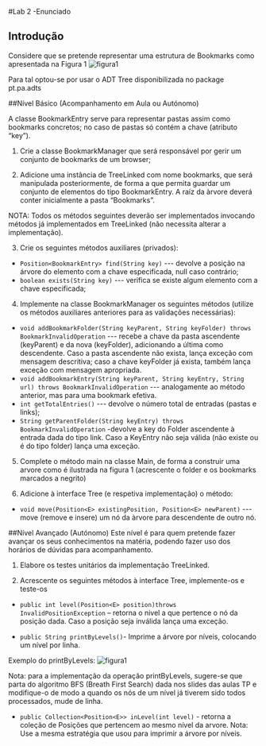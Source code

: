 #Lab 2 -Enunciado
## Introdução
Considere que se pretende representar uma estrutura de Bookmarks como  apresentada na Figura 1
![figura1](images/figura_1.png)

Para tal optou-se por usar o ADT Tree disponibilizada no package pt.pa.adts

##Nível Básico (Acompanhamento em Aula ou Autónomo)
 
A classe BookmarkEntry serve para representar pastas assim como bookmarks concretos; no caso de pastas só contém a chave (atributo “key”).

1.	Crie a classe BookmarkManager que será responsável por gerir um conjunto de bookmarks de um browser; 

2.	Adicione uma instância de TreeLinked com nome bookmarks, que será manipulada posteriormente, de forma a que permita guardar um conjunto de elementos do tipo BookmarkEntry. A raíz da àrvore deverá conter inicialmente a pasta “Bookmarks”.

NOTA: Todos os métodos seguintes deverão ser implementados invocando métodos já implementados em TreeLinked (não necessita alterar a implementação).

3.	Crie os seguintes métodos auxiliares (privados):

-	`Position<BookmarkEntry> find(String key)` --- devolve a posição na árvore do elemento com a chave especificada, null caso contrário;
-	`boolean exists(String key)` --- verifica se existe algum elemento com a chave especificada;


4.	Implemente na classe BookmarkManager os seguintes métodos (utilize os métodos auxiliares anteriores para as validações necessárias):
-	`void addBookmarkFolder(String keyParent, String keyFolder) throws BookmarkInvalidOperation` --- recebe a chave da pasta ascendente (keyParent) e da nova (keyFolder), adicionando a última como descendente. Caso a pasta ascendente não exista, lança exceção com mensagem descritiva; caso a chave keyFolder já exista, também lança exceção com mensagem apropriada.
-	`void addBookmarkEntry(String keyParent, String keyEntry, String url) throws BookmarkInvalidOperation` --- analogamente ao método anterior, mas para uma bookmark efetiva.
-	`int getTotalEntries()` --- devolve o número total de entradas (pastas e links);
-	`String getParentFolder(String keyEntry) throws BookmarkInvalidOperation` -devolve a key do Folder ascendente à entrada dada do tipo link. Caso a KeyEntry não seja válida (não existe ou é do tipo folder) lança uma exceção.


5.	Complete o método main na classe Main, de forma a construir uma arvore como é ilustrada na figura 1 (acrescente o folder e os bookmarks marcados a negrito) 

6.	Adicione à interface Tree (e respetiva implementação) o método:

- `void move(Position<E> existingPosition, Position<E> newParent)` --- move (remove e insere) um nó da àrvore para descendente de outro nó.

##Nível Avançado (Autónomo)
Este nível é para quem pretende fazer avançar os seus conhecimentos na matéria, podendo fazer uso dos horários de dúvidas para acompanhamento.

1.	Elabore os testes unitários da implementação TreeLinked.

2.	Acrescente os seguintes métodos à interface Tree, implemente-os e teste-os
-	`public int level(Position<E> position)throws InvalidPositionException` – retorna o nivel a que pertence o nó da posição dada. Caso a posição seja inválida lança uma exceção.

-	`public String printByLevels()`- Imprime a árvore por níveis, colocando um nível por linha.

Exemplo do printByLevels:
![figura1](images/figura_2.png)

Nota: para a implementação da operação printByLevels, sugere-se que parta do algoritmo BFS (Breath First Search)  dada nos slides das aulas TP e modifique-o de modo a quando os nós de um nível já tiverem sido todos processados, mude de linha. 

- `public Collection<Position<E>> inLevel(int level)` - retorna a coleção de Posições que pertencem ao mesmo nível da arvore.
Nota: Use a mesma estratégia que usou para imprimir a árvore por níveis.




